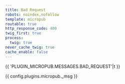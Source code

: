 ```yaml
---
title: Bad Request
robots: noindex,nofollow
template: micropub
routable: true
http_response_code: 400
twig_first: true
process:
  twig: true
never_cache_twig: true
cache_enable: false
---
```


{{ 'PLUGIN_MICROPUB.MESSAGES.BAD_REQUEST'|t }}

{{ config.plugins.micropub._msg }}